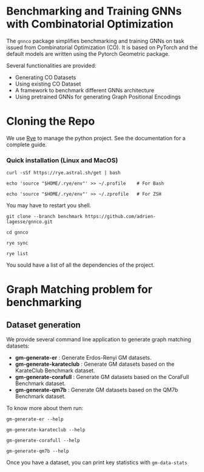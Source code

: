 # Benchmarking and Training GNNs with Combinatorial Optimization

The `gnnco` package simplifies benchmarking and training GNNs on task issued from Combinatorial Optimization (CO).
It is based on PyTorch and the default models are written using the Pytorch Geometric package.

Several functionalities are provided:
- Generating CO Datasets
- Using existing CO Dataset
- A framework to benchmark different GNNs architecture
- Using pretrained GNNs for generating Graph Positional Encodings


# Cloning the Repo

We use [Rye](https://rye.astral.sh/) to manage the python project. See the documentation for a complete guide.

### Quick installation (Linux and MacOS)

`curl -sSf https://rye.astral.sh/get | bash`

`echo 'source "$HOME/.rye/env"' >> ~/.profile    # For Bash`

`echo 'source "$HOME/.rye/env"' >> ~/.zprofile   # For ZSH`

You may have to restart you shell.

`git clone --branch benchmark https://github.com/adrien-lagesse/gnnco.git`

`cd gnnco`

`rye sync`

`rye list`

You sould have a list of all the dependencies of the project.


# Graph Matching problem for benchmarking

## Dataset generation

We provide several command line application to generate graph matching datasets:

- **gm-generate-er** : Generate Erdos-Renyi GM datasets.
- **gm-generate-karateclub** : Generate GM datasets based on the KarateClub Benchmark dataset.
- **gm-generate-corafull** : Generate GM datasets based on the CoraFull Benchmark dataset.
- **gm-generate-qm7b** : Generate GM datasets based on the QM7b Benchmark dataset.

To know more about them run:

`gm-generate-er --help`

`gm-generate-karateclub --help`

`gm-generate-corafull --help`

`gm-generate-qm7b --help`

Once you have a dataset, you can print key statistics with `gm-data-stats`






